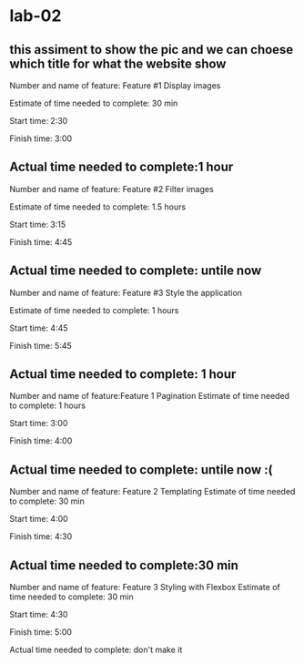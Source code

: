 # lab-02

## this assiment to show the pic and we can choese which title for what the website show 
Number and name of feature: Feature #1 Display images

Estimate of time needed to complete: 30 min

Start time: 2:30

Finish time: 3:00

Actual time needed to complete:1 hour 
----------------------------------------------------------------------

Number and name of feature: Feature #2 Filter images

Estimate of time needed to complete: 1.5 hours 

Start time: 3:15

Finish time: 4:45

Actual time needed to complete: untile now
-----------------------------------------------------------------------

Number and name of feature: Feature #3 Style the application

Estimate of time needed to complete: 1 hours 

Start time: 4:45

Finish time: 5:45

Actual time needed to complete: 1 hour
-----------------------------------------------------------------------
Number and name of feature:Feature 1 Pagination
Estimate of time needed to complete: 1 hours 

Start time: 3:00

Finish time: 4:00

Actual time needed to complete: untile now :(
-----------------------------------------------------------------------
Number and name of feature: Feature 2 Templating
Estimate of time needed to complete: 30 min 

Start time: 4:00

Finish time: 4:30

Actual time needed to complete:30 min 
-----------------------------------------------------------------------
Number and name of feature: Feature 3 Styling with Flexbox
Estimate of time needed to complete: 30 min 

Start time: 4:30

Finish time: 5:00

Actual time needed to complete: don't make it 

 
